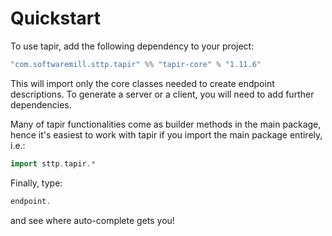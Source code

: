 # Quickstart

To use tapir, add the following dependency to your project:

```scala
"com.softwaremill.sttp.tapir" %% "tapir-core" % "1.11.6"
```

This will import only the core classes needed to create endpoint descriptions. To generate a server or a client, you
will need to add further dependencies.

Many of tapir functionalities come as builder methods in the main package, hence it's easiest to work with tapir if 
you import the main package entirely, i.e.:

```scala
import sttp.tapir.*
```

Finally, type:

```scala
endpoint.
```

and see where auto-complete gets you!

